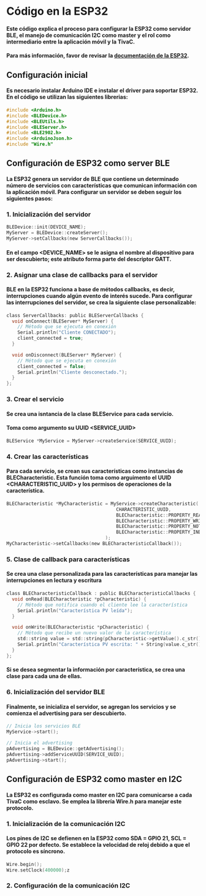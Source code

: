 # Código en la ESP32
#### Este código explica el proceso para configurar la ESP32 como servidor BLE, el manejo de comunicación I2C como master y el rol como intermediario entre la aplicación móvil y la TivaC.

#### Para más información, favor de revisar la [documentación de la ESP32](https://rtd-debug-zh.readthedocs.io/en/latest/ambd_arduino/bw16/api_documents/Class%20BLEDevice.html).

## Configuración inicial
#### Es necesario instalar Arduino IDE e instalar el driver para soportar ESP32. En el código se utilizan las siguientes librerias:

``` C
#include <Arduino.h>
#include <BLEDevice.h>
#include <BLEUtils.h>
#include <BLEServer.h>
#include <BLE2902.h>  
#include <ArduinoJson.h>
#include "Wire.h"
```

## Configuración de ESP32 como server BLE

#### La ESP32 genera un servidor de BLE que contiene un determinado número de servicios con características que comunican información con la aplicación móvil. Para configurar un servidor se deben seguir los siguientes pasos: 

### 1. Inicialización del servidor

``` C
BLEDevice::init(DEVICE_NAME);
MyServer = BLEDevice::createServer();
MyServer->setCallbacks(new ServerCallbacks());
```

#### En el campo <DEVICE_NAME> se le asigna el nombre al dispositivo para ser descubierto; este atributo forma parte del descriptor GATT.

### 2. Asignar una clase de callbacks para el servidor

#### BLE en la ESP32 funciona a base de métodos callbacks, es decir, interrupciones cuando algún evento de interés sucede. Para configurar las interrupciones del servidor, se crea la siguiente clase personalizable:

``` C
class ServerCallbacks: public BLEServerCallbacks {
  void onConnect(BLEServer* MyServer) { 
    // Método que se ejecuta en conexión
    Serial.println("Cliente CONECTADO");
    client_connected = true;
  }

  void onDisconnect(BLEServer* MyServer) {
    // Método que se ejecuta en conexión
    client_connected = false;
    Serial.println("Cliente desconectado.");
  }
};
```

### 3. Crear el servicio

#### Se crea una isntancia de la clase BLEService para cada servicio.
#### Toma como argumento su UUID <SERVICE_UUID>

``` C
BLEService *MyService = MyServer->createService(SERVICE_UUID);
```

### 4. Crear las características
#### Para cada servicio, se crean sus características como instancias de BLECharacteristic. Esta función toma como arguimento el UUID <CHARACTERISTIC_UUID> y los permisos de operaciones de la característica. 

``` C
BLECharacteristic *MyCharacteristic = MyService->createCharacteristic(
                                        CHARACTERISTIC_UUID,
                                        BLECharacteristic::PROPERTY_READ |
                                        BLECharacteristic::PROPERTY_WRITE |
                                        BLECharacteristic::PROPERTY_NOTIFY |
                                        BLECharacteristic::PROPERTY_INDICATE
                                    );
MyCharacteristic->setCallbacks(new BLECharacteristicCallback());
```

### 5. Clase de callback para características

#### Se crea una clase personalizada para las características para manejar las interrupciones en lectura y escritura

``` C
class BLECharacteristicCallback : public BLECharacteristicCallbacks {
  void onRead(BLECharacteristic *pCharacteristic) {
    // Método que notifica cuando el cliente lee la característica
    Serial.println("Característica PV leída");
  } 

  void onWrite(BLECharacteristic *pCharacteristic) {
    // Método que recibe un nuevo valor de la característica
    std::string value = std::string(pCharacteristic->getValue().c_str());
    Serial.println("Característica PV escrita: " + String(value.c_str()));
  }
};
```

#### Si se desea segmentar la información por característica, se crea una clase para cada una de ellas. 

### 6. Inicialización del servidor BLE

#### Finalmente, se inicializa el servidor, se agregan los servicios y se comienza el advertising para ser descubierto.

``` C
// Inicia los servicios BLE
MyService->start();

// Inicia el advertising
pAdvertising = BLEDevice::getAdvertising();
pAdvertising->addServiceUUID(SERVICE_UUID);
pAdvertising->start();
```

## Configuración de ESP32 como master en I2C
#### La ESP32 es configurada como master en I2C para comunicarse a cada TivaC como esclavo. Se emplea la librería Wire.h para manejar este protocolo. 

### 1. Inicialización de la comunicación I2C

#### Los pines de I2C se defienen en la ESP32 como SDA = GPIO 21, SCL = GPIO 22 por defecto. Se establece la velocidad de reloj debido a que el protocolo es síncrono. 
``` C
Wire.begin(); 
Wire.setClock(400000);z
``` 

### 2. Configuración de la comunicación I2C